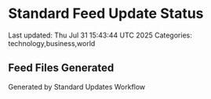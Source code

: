 # Standard Feed Update Status
Last updated: Thu Jul 31 15:43:44 UTC 2025
Categories: technology,business,world

## Feed Files Generated

Generated by Standard Updates Workflow

